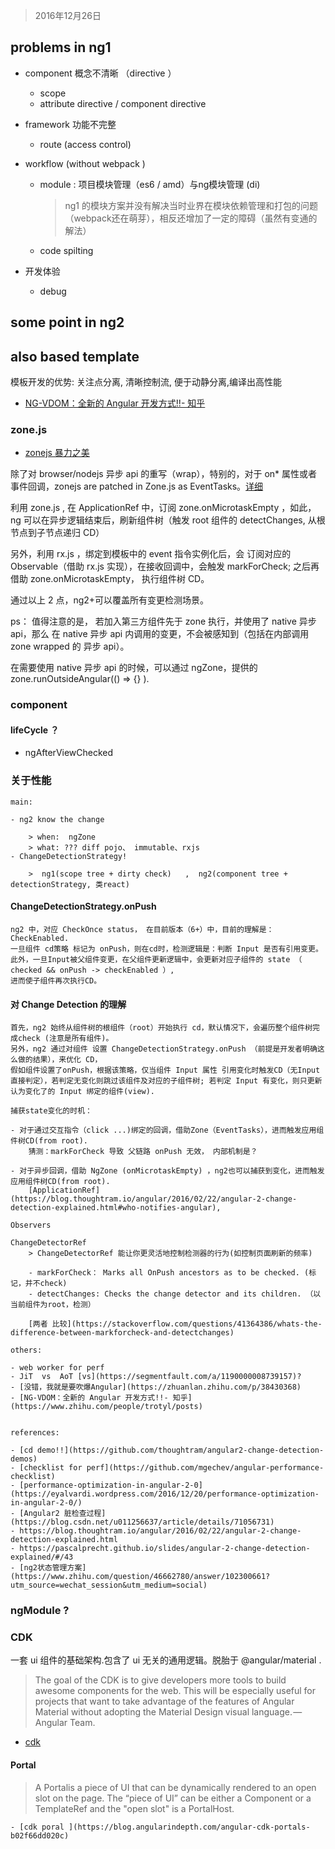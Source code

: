 
> 2016年12月26日

## problems in ng1


- component 概念不清晰 （directive ）

	- scope
	- attribute directive  /  component directive

- framework 功能不完整

	- route (access control)

- workflow (without webpack )

	- module : 项目模块管理（es6 / amd）与ng模块管理  (di)

		> ng1 的模块方案并没有解决当时业界在模块依赖管理和打包的问题（webpack还在萌芽），相反还增加了一定的障碍（虽然有变通的解法）

	- code spilting

-  开发体验

	- debug





## some point in ng2

## also based template

模板开发的优势:  关注点分离, 清晰控制流, 便于动静分离,编译出高性能


- [NG-VDOM：全新的 Angular 开发方式!!- 知乎](https://www.zhihu.com/people/trotyl/posts)

### zone.js

- [zonejs 暴力之美](http://www.cnblogs.com/whitewolf/p/zone-js.html)

除了对 browser/nodejs 异步 api 的重写（wrap），特别的，对于 on* 属性或者事件回调，zonejs are patched in Zone.js as EventTasks。[详细](https://github.com/angular/zone.js/blob/master/STANDARD-APIS.md)


利用 zone.js , 在 ApplicationRef 中，订阅 zone.onMicrotaskEmpty ，如此，ng 可以在异步逻辑结束后，刷新组件树（触发 root 组件的 detectChanges, 从根节点到子节点递归 CD）

另外，利用 rx.js ，绑定到模板中的 event 指令实例化后，会 订阅对应的 Observable（借助 rx.js 实现），在接收回调中，会触发 markForCheck; 之后再借助 zone.onMicrotaskEmpty， 执行组件树 CD。


通过以上 2 点，ng2+可以覆盖所有变更检测场景。

ps： 值得注意的是， 若加入第三方组件先于 zone 执行，并使用了 native 异步 api，那么 在 native 异步 api 内调用的变更，不会被感知到（包括在内部调用 zone wrapped 的 异步 api）。

在需要使用 native 异步 api 的时候，可以通过 ngZone，提供的 zone.runOutsideAngular(() => {} ).







### component

#### lifeCycle ？



- ngAfterViewChecked

### 关于性能

	main:

	- ng2 know the change

		> when:  ngZone
		> what: ??? diff pojo、 immutable、rxjs
	- ChangeDetectionStrategy!

		>  ng1(scope tree + dirty check)   ,  ng2(component tree + detectionStrategy, 类react)

#### ChangeDetectionStrategy.onPush

	ng2 中，对应 CheckOnce status， 在目前版本（6+）中，目前的理解是： CheckEnabled.
	一旦组件 cd策略 标记为 onPush，则在cd时，检测逻辑是：判断 Input 是否有引用变更。
	此外，一旦Input被父组件变更，在父组件更新逻辑中，会更新对应子组件的 state （ checked && onPush -> checkEnabled ）,
	进而使子组件再次执行CD。

#### 对 Change Detection 的理解

	首先，ng2 始终从组件树的根组件（root）开始执行 cd，默认情况下，会遍历整个组件树完成check (注意是所有组件)。
	另外，ng2 通过对组件 设置 ChangeDetectionStrategy.onPush （前提是开发者明确这么做的结果），来优化 CD，
	假如组件设置了onPush，根据该策略，仅当组件 Input 属性 引用变化时触发CD（无Input直接判定），若判定无变化则跳过该组件及对应的子组件树; 若判定 Input 有变化，则只更新认为变化了的 Input 绑定的组件(view).

	捕获state变化的时机：

	- 对于通过交互指令（click ...)绑定的回调，借助Zone（EventTasks），进而触发应用组件树CD(from root).
		猜测：markForCheck 导致 父链路 onPush 无效， 内部机制是？

	- 对于异步回调，借助 NgZone (onMicrotaskEmpty) ，ng2也可以捕获到变化，进而触发应用组件树CD(from root).
		[ApplicationRef](https://blog.thoughtram.io/angular/2016/02/22/angular-2-change-detection-explained.html#who-notifies-angular),

	Observers

	ChangeDetectorRef
		> ChangeDetectorRef 能让你更灵活地控制检测器的行为(如控制页面刷新的频率)

		- markForCheck： Marks all OnPush ancestors as to be checked. (标记，并不check)
		- detectChanges: Checks the change detector and its children. （以当前组件为root，检测）

		[两者 比较](https://stackoverflow.com/questions/41364386/whats-the-difference-between-markforcheck-and-detectchanges)

	others:

	- web worker for perf
	- JiT  vs  AoT [vs](https://segmentfault.com/a/1190000008739157)?
    - [没错，我就是要吹爆Angular](https://zhuanlan.zhihu.com/p/38430368)
    - [NG-VDOM：全新的 Angular 开发方式!!- 知乎](https://www.zhihu.com/people/trotyl/posts)


	references:

	- [cd demo!!](https://github.com/thoughtram/angular2-change-detection-demos)
	- [checklist for perf](https://github.com/mgechev/angular-performance-checklist)
	- [performance-optimization-in-angular-2-0](https://eyalvardi.wordpress.com/2016/12/20/performance-optimization-in-angular-2-0/)
	- [Angular2 脏检查过程](https://blog.csdn.net/u011256637/article/details/71056731)
	- https://blog.thoughtram.io/angular/2016/02/22/angular-2-change-detection-explained.html
	- https://pascalprecht.github.io/slides/angular-2-change-detection-explained/#/43
	- [ng2状态管理方案](https://www.zhihu.com/question/46662780/answer/102300661?utm_source=wechat_session&utm_medium=social)

### ngModule ?

### CDK

一套 ui 组件的基础架构.包含了 ui 无关的通用逻辑。脱胎于 @angular/material .

> The goal of the CDK is to give developers more tools to build awesome components for the web. This will be especially useful for projects that want to take advantage of the features of Angular Material without adopting the Material Design visual language. — Angular Team.

- [cdk](https://hackernoon.com/a-first-look-into-the-angular-cdk-67e68807ed9b)


#### Portal

> A Portalis a piece of UI that can be dynamically rendered to an open slot on the page. The “piece of UI” can be either a Component or a TemplateRef and the "open slot" is a PortalHost.

	- [cdk poral ](https://blog.angularindepth.com/angular-cdk-portals-b02f66dd020c)

